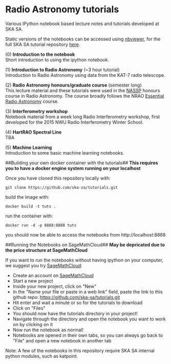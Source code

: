 Radio Astronomy tutorials
==========================

Various IPython notebook based lecture notes and tutorials developed at SKA SA.

Static versions of the notebooks can be accessed using [nbviewer](http://nbviewer.ipython.org), for the full SKA SA tutorial repository [here](http://nbviewer.ipython.org/github/ska-sa/tutorials/tree/master).

(0) **Introduction to the notebook** 
<br/>
Short introduction to using the ipython notebook.

(1) **Introduction to Radio Astronomy** (~3 hour tutorial) 
<br/>
Introduction to Radio Astronomy using data from the KAT-7 radio telescope.

(2) **Radio Astronomy honours/graduate course** (semester long) 
<br/>
This lecture material and these tutorials were used in the [NASSP](http://www.star.ac.za) honours course in Radio Astronomy. The course broadly follows the NRAO [Essential Radio Astronomy](http://www.cv.nrao.edu/course/astr534/ERA.shtml) course.

(3) **Interferometry workshop**
<br/>
Notebook material from a week long Radio Interferometry workshop, first developed for the 2015 NWU Radio Interferometry Winter School.

(4) **HartRAO Spectral Line**
<br>
TBA

(5) **Machine Learning**
<br>
Introduction to some basic machine learning notebooks.


##Building your own docker container with the tutorials##
**This requires you to have a docker engine system running on your localhost**

Once you have cloned this repository locally with:

```
git clone https://github.com/ska-sa/tutorials.git
```

build the image with:

```
docker build -t tuts .
```

run the container with:
```
docker run -d -p 8888:8888 tuts
```

you should now be able to access the notebooks from http://localhost:8888

##Running the Notebooks on SageMathCloud##
**May be depricated due to the price structure at SageMathCloud**

If you want to run the notebooks without having ipython on your computer, we suggest you try [SageMathCloud](https://cloud.sagemath.com/):

* Create an account on [SageMathCloud](https://cloud.sagemath.com/)
* Start a new project
* Inside your new project, click on "New"
* In the "Name your file or paste in a web link" field, paste the link to this github repo:  https://github.com/ska-sa/tutorials.git 
* Hit enter and wait a minute or so for the tutorials to download
* Click on "Files"
* You should now have the tutorials directory in your project!
* Navigate through the directory and open the notebook you want to work on by clicking on it
* Now run the notebook as normal!
* Notebooks are opened in their own tabs, so you can always go back to "File" and open a new notebook in another tab

Note: A few of the notebooks in this repository require SKA SA internal python modules, such as katpoint.

